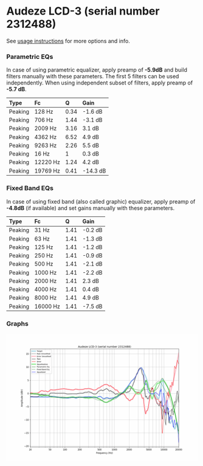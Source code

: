 # Audeze LCD-3 (serial number 2312488)
See [usage instructions](https://github.com/jaakkopasanen/AutoEq#usage) for more options and info.

### Parametric EQs
In case of using parametric equalizer, apply preamp of **-5.9dB** and build filters manually
with these parameters. The first 5 filters can be used independently.
When using independent subset of filters, apply preamp of **-5.7 dB**.

| Type    | Fc       |    Q | Gain     |
|:--------|:---------|:-----|:---------|
| Peaking | 128 Hz   | 0.34 | -1.6 dB  |
| Peaking | 706 Hz   | 1.44 | -3.1 dB  |
| Peaking | 2009 Hz  | 3.16 | 3.1 dB   |
| Peaking | 4362 Hz  | 6.52 | 4.9 dB   |
| Peaking | 9263 Hz  | 2.26 | 5.5 dB   |
| Peaking | 16 Hz    | 1    | 0.3 dB   |
| Peaking | 12220 Hz | 1.24 | 4.2 dB   |
| Peaking | 19769 Hz | 0.41 | -14.3 dB |

### Fixed Band EQs
In case of using fixed band (also called graphic) equalizer, apply preamp of **-4.8dB**
(if available) and set gains manually with these parameters.

| Type    | Fc       |    Q | Gain    |
|:--------|:---------|:-----|:--------|
| Peaking | 31 Hz    | 1.41 | -0.2 dB |
| Peaking | 63 Hz    | 1.41 | -1.3 dB |
| Peaking | 125 Hz   | 1.41 | -1.2 dB |
| Peaking | 250 Hz   | 1.41 | -0.9 dB |
| Peaking | 500 Hz   | 1.41 | -2.1 dB |
| Peaking | 1000 Hz  | 1.41 | -2.2 dB |
| Peaking | 2000 Hz  | 1.41 | 2.3 dB  |
| Peaking | 4000 Hz  | 1.41 | 0.4 dB  |
| Peaking | 8000 Hz  | 1.41 | 4.9 dB  |
| Peaking | 16000 Hz | 1.41 | -7.5 dB |

### Graphs
![](./Audeze%20LCD-3%20(serial%20number%202312488).png)
